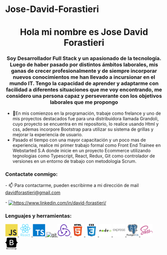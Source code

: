 # Jose-David-Forastieri
<h1 align="center">Hola mi nombre es Jose David Forastieri</h1>
<h3 align="center">Soy Desarrollador Full Stack y un apasionado de la tecnología. Luego de haber pasado por distintos ámbitos laborales, mis ganas de crecer profesionalmente y de siempre incorporar nuevos conocimientos me han llevado a incursionar en el mundo IT. Tengo la capacidad de aprender y adaptarme con facilidad a diferentes situaciones que me voy encontrando, me considero una persona capaz y perseverante con los objetivos laborales que me propongo</h3>

- 🔭En mis comienzos en la programación, trabaje como frelance y uno de mis proyectos destacados fue para una distribuidora llamada Grandoli, cuyo proyecto se encuentra en mi repositorio, lo realice usando Html y css, ademas incorpore Bootstrap para utilizar su sistema de grillas y mejorar la experiencia de usuario.
- Pasado el tiempo con una mayor capacitación y un poco mas de experiencia, realice mi primer trabajo formal como Front End Trainee en Webstarted S.A donde inicie en un proyecto Ecommerce utilizando tegnologias como Typescript, React, Redux, Git como controlador de versiones en un entorno de trabajo con metodologia Scrum.

<h3 align="left">Contactate conmigo:</h3>
<p align="left">
- 📫 Para contactarme, pueden escribirme a mi dirección de mail <a href="mailto:davidforastieri@gmail.com">davidforastieri@gmail.com</a>
</p>

<p align="left">
- <a href="https://linkedin.com/in/https://www.linkedin.com/in/david-forastieri/" target="blank"><img align="center" src="https://raw.githubusercontent.com/rahuldkjain/github-profile-readme-generator/master/src/images/icons/Social/linked-in-alt.svg" alt="https://www.linkedin.com/in/david-forastieri/" height="30" width="40" /></a>
</p>

<h3 align="left">Lenguajes y herramientas:</h3>
<p align="left"> <a href="https://developer.mozilla.org/en-US/docs/Web/JavaScript" target="_blank" rel="noreferrer"> <img src="https://raw.githubusercontent.com/devicons/devicon/master/icons/javascript/javascript-original.svg" alt="javascript" width="40" height="40"/> </a> <a href="https://reactjs.org/" target="_blank" rel="noreferrer"> <img src="https://raw.githubusercontent.com/devicons/devicon/master/icons/react/react-original-wordmark.svg" alt="react" width="40" height="40"/> </a> <a href="https://www.typescriptlang.org/" target="_blank" rel="noreferrer"> <img src="https://raw.githubusercontent.com/devicons/devicon/master/icons/typescript/typescript-original.svg" alt="typescript" width="40" height="40"/> </a> <a href="https://git-scm.com/" target="_blank" rel="noreferrer"> <img src="https://www.vectorlogo.zone/logos/git-scm/git-scm-icon.svg" alt="git" width="40" height="40"/> </a> <a href="https://redux.js.org" target="_blank" rel="noreferrer"> <img src="https://raw.githubusercontent.com/devicons/devicon/master/icons/redux/redux-original.svg" alt="redux" width="40" height="40"/> </a> <a href="https://www.w3.org/html/" target="_blank" rel="noreferrer"> <img src="https://raw.githubusercontent.com/devicons/devicon/master/icons/html5/html5-original-wordmark.svg" alt="html5" width="40" height="40"/> </a> <a href="https://www.w3schools.com/css/" target="_blank" rel="noreferrer"> <img src="https://raw.githubusercontent.com/devicons/devicon/master/icons/css3/css3-original-wordmark.svg" alt="css3" width="40" height="40"/> </a> <a href="https://nodejs.org" target="_blank" rel="noreferrer"> <img src="https://raw.githubusercontent.com/devicons/devicon/master/icons/nodejs/nodejs-original-wordmark.svg" alt="nodejs" width="40" height="40"/> </a> <a href="https://expressjs.com" target="_blank" rel="noreferrer"> <img src="https://raw.githubusercontent.com/devicons/devicon/master/icons/express/express-original-wordmark.svg" alt="express" width="40" height="40"/> </a> <a href="https://www.postgresql.org" target="_blank" rel="noreferrer"> <img src="https://raw.githubusercontent.com/devicons/devicon/master/icons/postgresql/postgresql-original-wordmark.svg" alt="postgresql" width="40" height="40"/> </a>   <a href="https://sass-lang.com" target="_blank" rel="noreferrer"> <img src="https://raw.githubusercontent.com/devicons/devicon/master/icons/sass/sass-original.svg" alt="sass" width="40" height="40"/> </a>  <a href="https://getbootstrap.com" target="_blank" rel="noreferrer"> <img src="https://raw.githubusercontent.com/devicons/devicon/master/icons/bootstrap/bootstrap-plain-wordmark.svg" alt="bootstrap" width="40" height="40"/> </a> </p>

